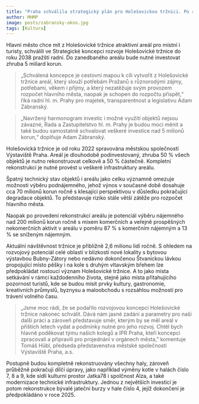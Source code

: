 ```yaml
---
title: "Praha schválila strategický plán pro Holešovickou tržnici. Po rekonstrukci může vydělávat více než 200 milionů korun ročně"
author: MHMP
image: posts/zabransky-okno.jpg
tags: [Kultura]
---
```


Hlavní město chce mít z Holešovické tržnice atraktivní areál pro místní i turisty, schválili ve Strategické koncepci rozvoje Holešovické tržnice do roku 2038 pražští radní. Do zanedbaného areálu bude nutné investovat zhruba 5 miliard korun.

> „Schválená koncepce je cestovní mapou k cíli vytvořit z Holešovické tržnice areál, který slouží potřebám Pražanů s různorodými zájmy, potřebami, věkem i přijmy, a který nezatěžuje svým provozem rozpočet hlavního města, naopak je schopen do rozpočtu přispět,“ říká radní hl. m. Prahy pro majetek, transparentnost a legislativu Adam Zábranský.

> „Navržený harmonogram investic i možné využití objektů nejsou závazné, Rada a Zastupitelstvo hl. m. Prahy je budou moci měnit a také budou samostatně schvalovat veškeré investice nad 5 milionů korun,“ doplňuje Adam Zábranský.

Holešovická tržnice je od roku 2022 spravována městskou společností Výstaviště Praha. Areál je dlouhodobě podinvestovaný, zhruba 50 % všech objektů je nutno rekonstruovat celkově a 50 % částečně. Kompletní rekonstrukci je nutné provést u veškeré infrastruktury areálu.

Špatný technický stav objektů i areálu jako celku významně omezuje možnosti výběru podnájemného, jehož výnos v současné době dosahuje cca 70 milionů korun ročně s klesající perspektivou v důsledku pokračující degradace objektů. To představuje riziko stále větší zátěže pro rozpočet hlavního města.

Naopak po provedení rekonstrukcí areálu je potenciál výběru nájemného nad 200 milionů korun ročně s mixem komerčních a veřejně prospěšných nekomerčních aktivit v areálu v poměru 87 % s komerčním nájemným a 13 % se sníženým nájemným.

Aktuální návštěvnost tržnice je přibližně 2,6 milionu lidí ročně. S ohledem na rozvojový potenciál celé oblasti v blízkosti nové lokality s bytovou výstavbou Bubny-Zátory nebo nedávno dokončenou Štvanickou lávkou propojující místo pěšky i na kole s druhým vltavským břehem lze předpokládat rostoucí význam Holešovické tržnice. A to jako místa setkávání v rámci každodenního života, stejně jako místa přitahujícího pozornost turistů, kde se budou mísit prvky kultury, gastronomie, kreativních průmyslů, byznysu a maloobchodu s rozsáhlou možností pro trávení volného času.

> „Jsme moc rádi, že se podařilo rozvojovou koncepci Holešovické tržnice nakonec schválit. Dává nám jasné zadání a parametry pro naši další práci a zároveň představuje směr, kterým by se měl areál v příštích letech vydat a podmínky nutné pro jeho rozvoj. Chtěl bych hlavně poděkovat týmu našich kolegů a IPR Praha, kteří koncepci zpracovali a připravili pro projednání v orgánech města,” komentuje Tomáš Hübl, předseda představenstva městské společnosti Výstaviště Praha, a.s.

Postupně budou kompletně rekonstruovány všechny haly, zároveň průběžně pokračují dílčí úpravy, jako například výměny kotle v halách číslo 7, 8 a 9, kde sídlí kulturní prostor Jatka78 i spolčnost Alza, a také modernizace technické infrastruktury. Jednou z největších investicí je potom rekonstrukce bývalé jateční burzy v hale číslo 4, jejíž dokončení je předpokládáno v roce 2025.

 
